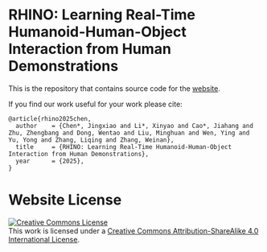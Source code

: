 # RHINO: Learning Real-Time Humanoid-Human-Object Interaction from Human Demonstrations

This is the repository that contains source code for the [website](https://humanoid-interaction.github.io/).

If you find our work useful for your work please cite:
```
@article{rhino2025chen,
  author    = {Chen*, Jingxiao and Li*, Xinyao and Cao*, Jiahang and Zhu, Zhengbang and Dong, Wentao and Liu, Minghuan and Wen, Ying and Yu, Yong and Zhang, Liqing and Zhang, Weinan},
  title     = {RHINO: Learning Real-Time Humanoid-Human-Object Interaction from Human Demonstrations},
  year      = {2025},
}
```

# Website License
<a rel="license" href="http://creativecommons.org/licenses/by-sa/4.0/"><img alt="Creative Commons License" style="border-width:0" src="https://i.creativecommons.org/l/by-sa/4.0/88x31.png" /></a><br />This work is licensed under a <a rel="license" href="http://creativecommons.org/licenses/by-sa/4.0/">Creative Commons Attribution-ShareAlike 4.0 International License</a>.
